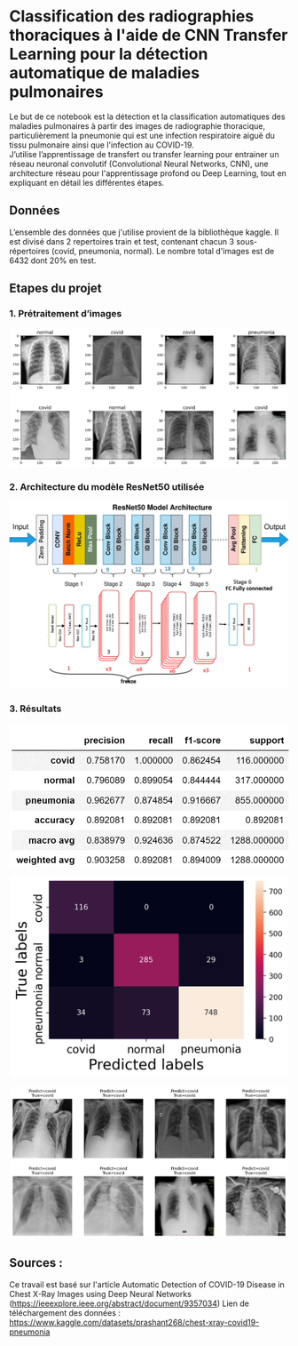 # Classification des radiographies thoraciques à l'aide de CNN Transfer Learning pour la détection automatique de maladies pulmonaires

Le but de ce notebook est la détection et la classification automatiques des maladies pulmonaires à partir des images de radiographie thoracique, particulièrement la pneumonie qui est une infection respiratoire aiguë du tissu pulmonaire ainsi que l'infection au COVID-19.    
J’utilise l’apprentissage de transfert ou transfer learning pour entrainer un réseau neuronal convolutif (Convolutional Neural Networks, CNN), une architecture réseau pour l'apprentissage profond ou Deep Learning, tout en expliquant en détail les différentes étapes.

## Données

L’ensemble des données que j'utilise provient de la bibliothèque kaggle. Il est divisé dans 2 repertoires train et test, contenant chacun 3 sous-répertoires (covid, pneumonia, normal). Le nombre total d'images est de 6432 dont 20% en test. 

## Etapes du projet 
### 1. Prétraitement d’images
<p align="center"><img src="images/Images pretraitees.png" style="width: 500px"/></p>

### 2. Architecture du modèle ResNet50 utilisée 
<p align="center"><img src="images/architecture-resnet50.png" style="width: 700px"/></p>

### 3. Résultats 
<p align="center"><img src="images/report-classification.png" style="width: 700px"/></p>
<p align="center"><img src="images/conf matrix tot.png" style="width: 500px"/></p>
<p align="center"><img src="images/images predicted.png" style="width: 500px"/></p>    
     
## Sources :           
Ce travail est basé sur l'article Automatic Detection of COVID-19 Disease in Chest X-Ray Images using Deep Neural Networks (https://ieeexplore.ieee.org/abstract/document/9357034)
Lien de téléchargement des données : https://www.kaggle.com/datasets/prashant268/chest-xray-covid19-pneumonia  
